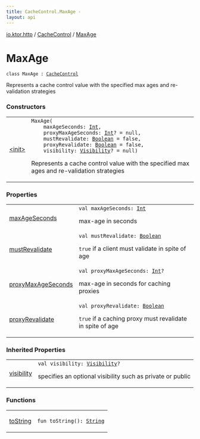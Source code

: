 ```yaml
---
title: CacheControl.MaxAge - 
layout: api
---
```


<div class='api-docs-breadcrumbs'><a href="../../index.html">io.ktor.http</a> / <a href="../index.html">CacheControl</a> / <a href="./index.html">MaxAge</a></div>

# MaxAge

<div class="signature"><code><span class="keyword">class </span><span class="identifier">MaxAge</span>&nbsp;<span class="symbol">:</span>&nbsp;<a href="../index.html"><span class="identifier">CacheControl</span></a></code></div>

Represents a cache control value with the specified max ages and re-validation strategies

### Constructors

<table class="api-docs-table">
<tbody>
<tr>
<td markdown="1">

<a href="-init-.html">&lt;init&gt;</a>


</td>
<td markdown="1">
<div class="signature"><code><span class="identifier">MaxAge</span><span class="symbol">(</span><br/>&nbsp;&nbsp;&nbsp;&nbsp;<span class="parameterName" id="io.ktor.http.CacheControl.MaxAge$<init>(kotlin.Int, kotlin.Int, kotlin.Boolean, kotlin.Boolean, io.ktor.http.CacheControl.Visibility)/maxAgeSeconds">maxAgeSeconds</span><span class="symbol">:</span>&nbsp;<a href="https://kotlinlang.org/api/latest/jvm/stdlib/kotlin/-int/index.html"><span class="identifier">Int</span></a><span class="symbol">, </span><br/>&nbsp;&nbsp;&nbsp;&nbsp;<span class="parameterName" id="io.ktor.http.CacheControl.MaxAge$<init>(kotlin.Int, kotlin.Int, kotlin.Boolean, kotlin.Boolean, io.ktor.http.CacheControl.Visibility)/proxyMaxAgeSeconds">proxyMaxAgeSeconds</span><span class="symbol">:</span>&nbsp;<a href="https://kotlinlang.org/api/latest/jvm/stdlib/kotlin/-int/index.html"><span class="identifier">Int</span></a><span class="symbol">?</span>&nbsp;<span class="symbol">=</span>&nbsp;null<span class="symbol">, </span><br/>&nbsp;&nbsp;&nbsp;&nbsp;<span class="parameterName" id="io.ktor.http.CacheControl.MaxAge$<init>(kotlin.Int, kotlin.Int, kotlin.Boolean, kotlin.Boolean, io.ktor.http.CacheControl.Visibility)/mustRevalidate">mustRevalidate</span><span class="symbol">:</span>&nbsp;<a href="https://kotlinlang.org/api/latest/jvm/stdlib/kotlin/-boolean/index.html"><span class="identifier">Boolean</span></a>&nbsp;<span class="symbol">=</span>&nbsp;false<span class="symbol">, </span><br/>&nbsp;&nbsp;&nbsp;&nbsp;<span class="parameterName" id="io.ktor.http.CacheControl.MaxAge$<init>(kotlin.Int, kotlin.Int, kotlin.Boolean, kotlin.Boolean, io.ktor.http.CacheControl.Visibility)/proxyRevalidate">proxyRevalidate</span><span class="symbol">:</span>&nbsp;<a href="https://kotlinlang.org/api/latest/jvm/stdlib/kotlin/-boolean/index.html"><span class="identifier">Boolean</span></a>&nbsp;<span class="symbol">=</span>&nbsp;false<span class="symbol">, </span><br/>&nbsp;&nbsp;&nbsp;&nbsp;<span class="parameterName" id="io.ktor.http.CacheControl.MaxAge$<init>(kotlin.Int, kotlin.Int, kotlin.Boolean, kotlin.Boolean, io.ktor.http.CacheControl.Visibility)/visibility">visibility</span><span class="symbol">:</span>&nbsp;<a href="../-visibility/index.html"><span class="identifier">Visibility</span></a><span class="symbol">?</span>&nbsp;<span class="symbol">=</span>&nbsp;null<span class="symbol">)</span></code></div>

Represents a cache control value with the specified max ages and re-validation strategies


</td>
</tr>
</tbody>
</table>

### Properties

<table class="api-docs-table">
<tbody>
<tr>
<td markdown="1">

<a href="max-age-seconds.html">maxAgeSeconds</a>


</td>
<td markdown="1">
<div class="signature"><code><span class="keyword">val </span><span class="identifier">maxAgeSeconds</span><span class="symbol">: </span><a href="https://kotlinlang.org/api/latest/jvm/stdlib/kotlin/-int/index.html"><span class="identifier">Int</span></a></code></div>

max-age in seconds


</td>
</tr>
<tr>
<td markdown="1">

<a href="must-revalidate.html">mustRevalidate</a>


</td>
<td markdown="1">
<div class="signature"><code><span class="keyword">val </span><span class="identifier">mustRevalidate</span><span class="symbol">: </span><a href="https://kotlinlang.org/api/latest/jvm/stdlib/kotlin/-boolean/index.html"><span class="identifier">Boolean</span></a></code></div>

<code>true</code> if a client must validate in spite of age


</td>
</tr>
<tr>
<td markdown="1">

<a href="proxy-max-age-seconds.html">proxyMaxAgeSeconds</a>


</td>
<td markdown="1">
<div class="signature"><code><span class="keyword">val </span><span class="identifier">proxyMaxAgeSeconds</span><span class="symbol">: </span><a href="https://kotlinlang.org/api/latest/jvm/stdlib/kotlin/-int/index.html"><span class="identifier">Int</span></a><span class="symbol">?</span></code></div>

max-age in seconds for caching proxies


</td>
</tr>
<tr>
<td markdown="1">

<a href="proxy-revalidate.html">proxyRevalidate</a>


</td>
<td markdown="1">
<div class="signature"><code><span class="keyword">val </span><span class="identifier">proxyRevalidate</span><span class="symbol">: </span><a href="https://kotlinlang.org/api/latest/jvm/stdlib/kotlin/-boolean/index.html"><span class="identifier">Boolean</span></a></code></div>

<code>true</code> if a caching proxy must revalidate in spite of age


</td>
</tr>
</tbody>
</table>

### Inherited Properties

<table class="api-docs-table">
<tbody>
<tr>
<td markdown="1">

<a href="../visibility.html">visibility</a>


</td>
<td markdown="1">
<div class="signature"><code><span class="keyword">val </span><span class="identifier">visibility</span><span class="symbol">: </span><a href="../-visibility/index.html"><span class="identifier">Visibility</span></a><span class="symbol">?</span></code></div>

specifies an optional visibility such as private or public


</td>
</tr>
</tbody>
</table>

### Functions

<table class="api-docs-table">
<tbody>
<tr>
<td markdown="1">

<a href="to-string.html">toString</a>


</td>
<td markdown="1">
<div class="signature"><code><span class="keyword">fun </span><span class="identifier">toString</span><span class="symbol">(</span><span class="symbol">)</span><span class="symbol">: </span><a href="https://kotlinlang.org/api/latest/jvm/stdlib/kotlin/-string/index.html"><span class="identifier">String</span></a></code></div>

</td>
</tr>
</tbody>
</table>
